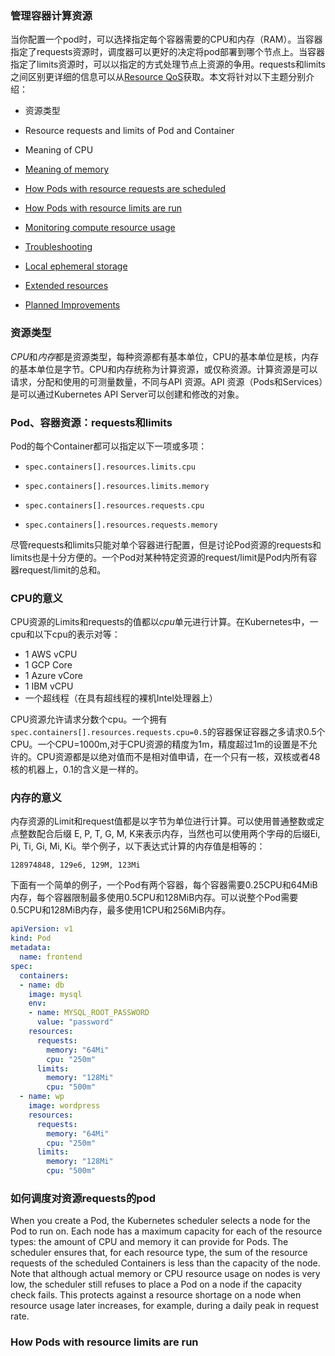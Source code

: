 ### 管理容器计算资源

当你配置一个pod时，可以选择指定每个容器需要的CPU和内存（RAM）。当容器指定了requests资源时，调度器可以更好的决定将pod部署到哪个节点上。当容器指定了limits资源时，可以以指定的方式处理节点上资源的争用。requests和limits之间区别更详细的信息可以从[Resource QoS](https://git.k8s.io/community/contributors/design-proposals/node/resource-qos.md)获取。本文将针对以下主题分别介绍：

*   资源类型

*   Resource requests and limits of Pod and Container

*   Meaning of CPU

*   [Meaning of memory](https://kubernetes.io/docs/concepts/configuration/manage-compute-resources-container/#meaning-of-memory)

*   [How Pods with resource requests are scheduled](https://kubernetes.io/docs/concepts/configuration/manage-compute-resources-container/#how-pods-with-resource-requests-are-scheduled)

*   [How Pods with resource limits are run](https://kubernetes.io/docs/concepts/configuration/manage-compute-resources-container/#how-pods-with-resource-limits-are-run)

*   [Monitoring compute resource usage](https://kubernetes.io/docs/concepts/configuration/manage-compute-resources-container/#monitoring-compute-resource-usage)

*   [Troubleshooting](https://kubernetes.io/docs/concepts/configuration/manage-compute-resources-container/#troubleshooting)

*   [Local ephemeral storage](https://kubernetes.io/docs/concepts/configuration/manage-compute-resources-container/#local-ephemeral-storage)

*   [Extended resources](https://kubernetes.io/docs/concepts/configuration/manage-compute-resources-container/#extended-resources)

*   [Planned Improvements](https://kubernetes.io/docs/concepts/configuration/manage-compute-resources-container/#planned-improvements)

### 资源类型

*CPU*和*内存*都是资源类型，每种资源都有基本单位，CPU的基本单位是核，内存的基本单位是字节。CPU和内存统称为计算资源，或仅称资源。计算资源是可以请求，分配和使用的可测量数量，不同与API 资源。API 资源（Pods和Services）是可以通过Kubernetes API Server可以创建和修改的对象。

### Pod、容器资源：requests和limits

Pod的每个Container都可以指定以下一项或多项：

*   `spec.containers[].resources.limits.cpu`

*   `spec.containers[].resources.limits.memory`

*   `spec.containers[].resources.requests.cpu`

*   `spec.containers[].resources.requests.memory`

尽管requests和limits只能对单个容器进行配置，但是讨论Pod资源的requests和limits也是十分方便的。一个Pod对某种特定资源的request/limit是Pod内所有容器request/limit的总和。

### CPU的意义

CPU资源的Limits和requests的值都以*cpu*单元进行计算。在Kubernetes中，一cpu和以下cpu的表示对等：

- 1 AWS vCPU
- 1 GCP Core
- 1 Azure vCore
- 1 IBM vCPU
- 一个超线程（在具有超线程的裸机Intel处理器上）

CPU资源允许请求分数个cpu。一个拥有`spec.containers[].resources.requests.cpu=0.5`的容器保证容器之多请求0.5个CPU。一个CPU=1000m,对于CPU资源的精度为1m，精度超过1m的设置是不允许的。CPU资源都是以绝对值而不是相对值申请，在一个只有一核，双核或者48核的机器上，0.1的含义是一样的。

### 内存的意义

内存资源的Limit和request值都是以字节为单位进行计算。可以使用普通整数或定点整数配合后缀 E, P, T, G, M, K来表示内存，当然也可以使用两个字母的后缀Ei, Pi, Ti, Gi, Mi, Ki。举个例子，以下表达式计算的内存值是相等的：

```shell
128974848, 129e6, 129M, 123Mi
```

下面有一个简单的例子，一个Pod有两个容器，每个容器需要0.25CPU和64MiB内存，每个容器限制最多使用0.5CPU和128MiB内存。可以说整个Pod需要0.5CPU和128MiB内存，最多使用1CPU和256MiB内存。

```yaml
apiVersion: v1
kind: Pod
metadata:
  name: frontend
spec:
  containers:
  - name: db
    image: mysql
    env:
    - name: MYSQL_ROOT_PASSWORD
      value: "password"
    resources:
      requests:
        memory: "64Mi"
        cpu: "250m"
      limits:
        memory: "128Mi"
        cpu: "500m"
  - name: wp
    image: wordpress
    resources:
      requests:
        memory: "64Mi"
        cpu: "250m"
      limits:
        memory: "128Mi"
        cpu: "500m"
```

### 如何调度对资源requests的pod

When you create a Pod, the Kubernetes scheduler selects a node for the Pod to run on. Each node has a maximum capacity for each of the resource types: the amount of CPU and memory it can provide for Pods. The scheduler ensures that, for each resource type, the sum of the resource requests of the scheduled Containers is less than the capacity of the node. Note that although actual memory or CPU resource usage on nodes is very low, the scheduler still refuses to place a Pod on a node if the capacity check fails. This protects against a resource shortage on a node when resource usage later increases, for example, during a daily peak in request rate.

### How Pods with resource limits are run